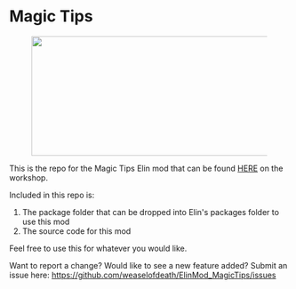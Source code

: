# Magic Tips
<figure class="image"><a href="https://steamcommunity.com/sharedfiles/filedetails/?id=3361606415" target="_blank" rel="noopener noreferrer"><img style="aspect-ratio:460/215;" src="https://steamuserimages-a.akamaihd.net/ugc/7412102903226111/F556DA8AF3A03CB25396BB1C30E57DA840C5FDCE/?imw=637&imh=358&ima=fit&impolicy=Letterbox&imcolor=%23000000&letterbox=true" width="460" height="215"></a></figure>

This is the repo for the Magic Tips Elin mod that can be found [HERE](https://steamcommunity.com/sharedfiles/filedetails/?id=3361606415) on the workshop.

Included in this repo is:
1. The package folder that can be dropped into Elin's packages folder to use this mod
2. The source code for this mod

Feel free to use this for whatever you would like. 

Want to report a change? Would like to see a new feature added? Submit an issue here: https://github.com/weaselofdeath/ElinMod_MagicTips/issues
